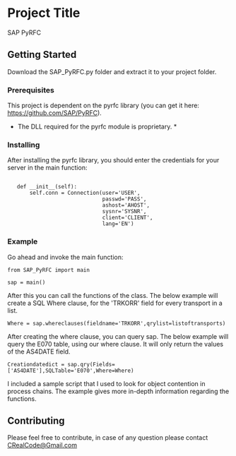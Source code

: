 # Project Title

SAP PyRFC

## Getting Started

Download the SAP_PyRFC.py folder and extract it to your project folder.


### Prerequisites

This project is dependent on the pyrfc library (you can get it here: https://github.com/SAP/PyRFC).
* The DLL required for the pyrfc module is proprietary. *


### Installing

After installing the pyrfc library, you should enter the credentials for your server in the main function:

 ```

    def __init__(self):
        self.conn = Connection(user='USER',
                               passwd='PASS',
                               ashost='AHOST',
                               sysnr='SYSNR',
                               client='CLIENT',
                               lang='EN')

```

### Example

Go ahead and invoke the main function:

```
from SAP_PyRFC import main

sap = main()

```

After this you can call the functions of the class. The below example will create a SQL Where clause, for the 'TRKORR' field for every transport in a list.

```
Where = sap.whereclauses(fieldname='TRKORR',qrylist=listoftransports)

```

After creating the where clause, you can query sap. The below example will query the E070 table, using our where clause. It will only return the values of the AS4DATE field.

```
Creationdatedict = sap.qry(Fields=['AS4DATE'],SQLTable='E070',Where=Where)

```

I included a sample script that I used to look for object contention in process chains. The example gives more in-depth information regarding the functions.

## Contributing

Please feel free to contribute, in case of any question please contact CRealCode@Gmail.com